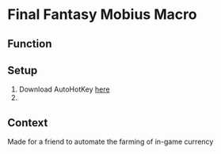 # Final Fantasy Mobius Macro
## Function


## Setup
1. Download AutoHotKey [here](https://www.autohotkey.com/)
2. 

## Context
Made for a friend to automate the farming of in-game currency
